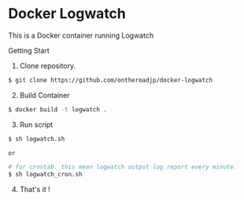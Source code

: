 # Docker Logwatch

This is a Docker container running Logwatch

Getting Start
1. Clone repository.

```bash
$ git clone https://github.com/ontheroadjp/docker-logwatch
```

2. Build Container

```bash
$ docker build -t logwatch .
```

3. Run script

```bash
$ sh logwatch.sh

or

# for crontab. this mean logwatch output log report every minute.
$ sh logwatch_cron.sh
```

4. That's it !

